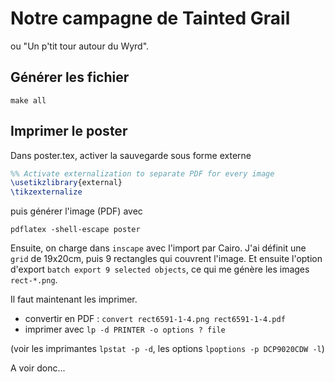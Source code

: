
# Notre campagne de Tainted Grail

ou "Un p'tit tour autour du Wyrd".

## Générer les fichier

``` shell
make all
```

## Imprimer le poster

Dans poster.tex, activer la sauvegarde sous forme externe

``` tex
%% Activate externalization to separate PDF for every image
\usetikzlibrary{external}
\tikzexternalize
```

puis générer l'image (PDF) avec

``` shell
pdflatex -shell-escape poster
```

Ensuite, on charge dans `inscape` avec l'import par Cairo. J'ai définit une `grid` de 19x20cm, puis 9 rectangles qui couvrent l'image. Et ensuite l'option d'export `batch export 9 selected objects`, ce qui me génère les images `rect-*.png`. 

Il faut maintenant les imprimer.

- convertir en PDF : ```convert rect6591-1-4.png rect6591-1-4.pdf```
- imprimer avec ```lp -d PRINTER -o options ? file```

(voir les imprimantes ```lpstat -p -d```, les options ```lpoptions -p DCP9020CDW -l```)

A voir donc...

